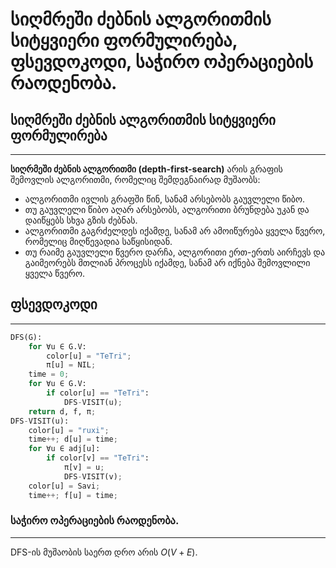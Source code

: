 # სიღმრეში ძებნის ალგორითმის სიტყვიერი ფორმულირება, ფსევდოკოდი, საჭირო ოპერაციების რაოდენობა.

## სიღმრეში ძებნის ალგორითმის სიტყვიერი ფორმულირება
---
**სიღრმეში ძებნის ალგორითმი (depth-first-search)** არის გრაფის შემოვლის ალგორითმი, რომელიც შემდეგნაირად მუშაობს: 
-  ალგორითმი ივლის გრაფში წინ, სანამ არსებობს გაუვლელი წიბო. 
- თუ გაუვლელი წიბო აღარ არსებობს, ალგორითი ბრუნდება უკან და დაიწყებს სხვა გზის ძებნას.
- ალგორითმი გაგრძელდეს იქამდე, სანამ არ ამოიწურება ყველა წვერო, რომელიც მიღწევადია საწყისიდან.
- თუ რაიმე გაუვლელი წვერო დარჩა, ალგორითი ერთ-ერთს აირჩევს და გაიმეორებს მთლიან პროცესს იქამდე, სანამ არ იქნება შემოვლილი ყველა წვერო.
## ფსევდოკოდი
---
```python
DFS(G):
	for ∀u ∈ G.V:
		color[u] = "TeTri";
		π[u] = NIL;
	time = 0;
	for ∀u ∈ G.V:
		if color[u] == "TeTri":
			DFS-VISIT(u);
	return d, f, π;
DFS-VISIT(u):
	color[u] = "ruxi";
	time++; d[u] = time;
	for ∀u ∈ adj[u]:
		if color[v] == "TeTri":
			π[v] = u;
			DFS-VISIT(v);
	color[u] = Savi;
	time++; f[u] = time;
```
### საჭირო ოპერაციების რაოდენობა.
---
DFS-ის მუშაობის საერთ დრო არის $O(V+E)$.